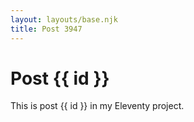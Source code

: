```yaml
---
layout: layouts/base.njk
title: Post 3947
---
```


# Post {{ id }}

This is post {{ id }} in my Eleventy project.
